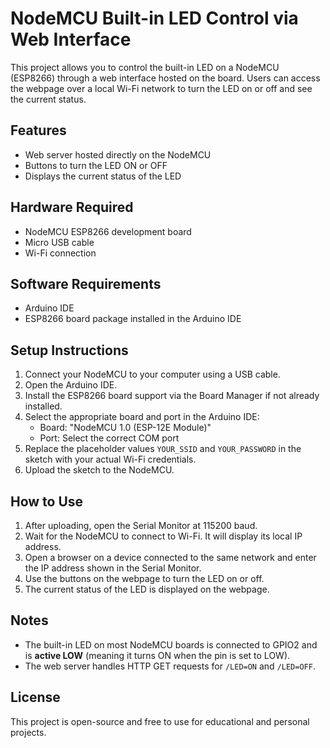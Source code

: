 # NodeMCU Built-in LED Control via Web Interface

This project allows you to control the built-in LED on a NodeMCU (ESP8266) through a web interface hosted on the board. Users can access the webpage over a local Wi-Fi network to turn the LED on or off and see the current status.

## Features

- Web server hosted directly on the NodeMCU
- Buttons to turn the LED ON or OFF
- Displays the current status of the LED

## Hardware Required

- NodeMCU ESP8266 development board
- Micro USB cable
- Wi-Fi connection

## Software Requirements

- Arduino IDE
- ESP8266 board package installed in the Arduino IDE

## Setup Instructions

1. Connect your NodeMCU to your computer using a USB cable.
2. Open the Arduino IDE.
3. Install the ESP8266 board support via the Board Manager if not already installed.
4. Select the appropriate board and port in the Arduino IDE:
   - Board: "NodeMCU 1.0 (ESP-12E Module)"
   - Port: Select the correct COM port
5. Replace the placeholder values `YOUR_SSID` and `YOUR_PASSWORD` in the sketch with your actual Wi-Fi credentials.
6. Upload the sketch to the NodeMCU.

## How to Use

1. After uploading, open the Serial Monitor at 115200 baud.
2. Wait for the NodeMCU to connect to Wi-Fi. It will display its local IP address.
3. Open a browser on a device connected to the same network and enter the IP address shown in the Serial Monitor.
4. Use the buttons on the webpage to turn the LED on or off.
5. The current status of the LED is displayed on the webpage.

## Notes

- The built-in LED on most NodeMCU boards is connected to GPIO2 and is **active LOW** (meaning it turns ON when the pin is set to LOW).
- The web server handles HTTP GET requests for `/LED=ON` and `/LED=OFF`.

## License

This project is open-source and free to use for educational and personal projects.
